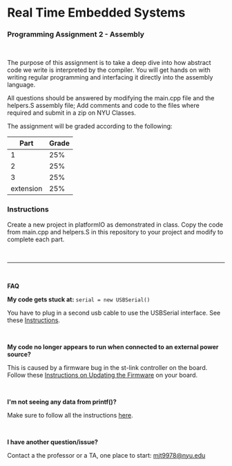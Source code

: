 # Real Time Embedded Systems
### Programming Assignment 2 - Assembly

<br />

The purpose of this assignment is to take a deep dive into how abstract code we write is interpreted by the compiler. You will get hands on with writing regular programming and interfacing it directly into the assembly language. 

All questions should be answered by modifying the main.cpp file and the helpers.S assembly file; Add comments and code to the files where required and submit in a zip on NYU Classes.

The assignment will be graded according to the following:

| Part        | Grade       |
| ------------| ----------- |
| 1           | 25%         |
| 2           | 25%         |
| 3           | 25%         |
| extension   | 25%         |



### Instructions

Create a new project in platformIO as demonstrated in class. Copy the code from main.cpp and helpers.S in this repository to your project and modify to complete each part.


<br />

---

<br />


**FAQ**

**My code gets stuck at:**   `serial = new USBSerial()`

You have to plug in a second usb cable to use the USBSerial interface. See these [Instructions](tutorials/USBSerial.md).


<br />


**My code no longer appears to run when connected to an external power source?**

This is caused by a firmware bug in the st-link controller on the board. Follow these [Instructions on Updating the Firmware](tutorials/firmware.md) on your board.

<br />

**I'm not seeing any data from printf()?**

Make sure to follow all the instructions [here](tutorials/USBSerial.md).

<br />

**I have another question/issue?**

Contact a the professor or a TA, one place to start: mjt9978@nyu.edu
